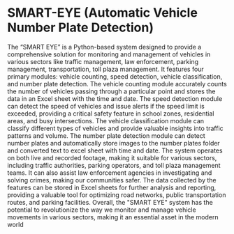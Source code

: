 # SMART-EYE (Automatic Vehicle Number Plate Detection)
The “SMART EYE” is a Python-based system designed to provide a comprehensive solution for monitoring and management of vehicles in various sectors like traffic management, law enforcement, parking management, transportation, toll plaza management. It features four primary modules: vehicle counting, speed detection, vehicle classification, and number plate detection. The vehicle counting module accurately counts the number of vehicles passing through a particular point and stores the data in an Excel sheet with the time and date. The speed detection module can detect the speed of vehicles and issue alerts if the speed limit is exceeded, providing a critical safety feature in school zones, residential areas, and busy intersections. The vehicle classification module can classify different types of vehicles and provide valuable insights into traffic patterns and volume. The number plate detection module can detect number plates and automatically store images to the number plates folder and converted text to excel sheet with time and date. The system operates on both live and recorded footage, making it suitable for various sectors, including traffic authorities, parking operators, and toll plaza management teams. It can also assist law enforcement agencies in investigating and solving crimes, making our communities safer. The data collected by the features can be stored in Excel sheets for further analysis and reporting, providing a valuable tool for optimizing road networks, public transportation routes, and parking facilities. Overall, the "SMART EYE" system has the potential to revolutionize the way we monitor and manage vehicle movements in various sectors, making it an essential asset in the modern world
